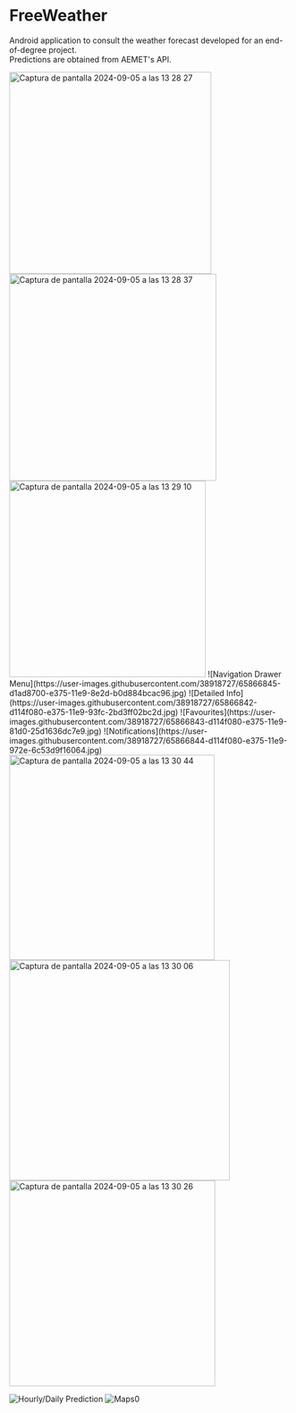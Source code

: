 # FreeWeather
Android application to consult the weather forecast developed for an end-of-degree project.  
Predictions are obtained from AEMET's API.

<img width="361" alt="Captura de pantalla 2024-09-05 a las 13 28 27" src="https://github.com/user-attachments/assets/94369fd6-5d5f-4a36-adb7-2cde84117b88">
<img width="370" alt="Captura de pantalla 2024-09-05 a las 13 28 37" src="https://github.com/user-attachments/assets/0444666e-243b-4db0-a36f-7c0f03ed6e1e">
<img width="351" alt="Captura de pantalla 2024-09-05 a las 13 29 10" src="https://github.com/user-attachments/assets/706545a2-676b-403c-a2ff-5cfb02a03c8f">
![Navigation Drawer Menu](https://user-images.githubusercontent.com/38918727/65866845-d1ad8700-e375-11e9-8e2d-b0d884bcac96.jpg)
![Detailed Info](https://user-images.githubusercontent.com/38918727/65866842-d114f080-e375-11e9-93fc-2bd3ff02bc2d.jpg)
![Favourites](https://user-images.githubusercontent.com/38918727/65866843-d114f080-e375-11e9-81d0-25d1636dc7e9.jpg)
![Notifications](https://user-images.githubusercontent.com/38918727/65866844-d114f080-e375-11e9-972e-6c53d9f16064.jpg)
<img width="367" alt="Captura de pantalla 2024-09-05 a las 13 30 44" src="https://github.com/user-attachments/assets/5b40dd05-ef51-491c-ba1b-019ff4802838">
<img width="394" alt="Captura de pantalla 2024-09-05 a las 13 30 06" src="https://github.com/user-attachments/assets/78d9ed66-dc3a-4c45-82a2-5c8e7519d822">
<img width="368" alt="Captura de pantalla 2024-09-05 a las 13 30 26" src="https://github.com/user-attachments/assets/07dc728e-6bb8-452b-bb56-53cba220312f">


![Hourly/Daily Prediction](https://github.com/almarpa/FreeWeather/assets/38918727/520107f7-c45a-41a9-9272-1d1e16517a08)
![Maps0](https://github.com/almarpa/FreeWeather/assets/38918727/ddd5ee61-0dbb-4c91-be8a-31b8280729e7)
